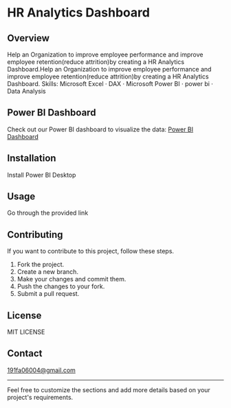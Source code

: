 # HR Analytics Dashboard

## Overview

Help an Organization to improve employee performance and improve employee retention(reduce attrition)by creating a HR Analytics Dashboard.Help an Organization to improve employee performance and improve employee retention(reduce attrition)by creating a HR Analytics Dashboard.
Skills: Microsoft Excel · DAX · Microsoft Power BI · power bi · Data Analysis

## Power BI Dashboard

Check out our Power BI dashboard to visualize the data:
[Power BI Dashboard](https://app.powerbi.com/view?r=eyJrIjoiYWEyNWEzNGUtNTBiMi00NGI5LTgzMmYtYTdmZjg0MGUxMzAxIiwidCI6IjY5ZGJjNDU0LTgwZmEtNDgyZS1iODUxLTdjYTczOWFmYWVjYSJ9)

## Installation

Install Power BI Desktop

## Usage

Go through the provided link

## Contributing

If you want to contribute to this project, follow these steps.

1. Fork the project.
2. Create a new branch.
3. Make your changes and commit them.
4. Push the changes to your fork.
5. Submit a pull request.

## License

MIT LICENSE

## Contact

191fa06004@gmail.com

---

Feel free to customize the sections and add more details based on your project's requirements.
